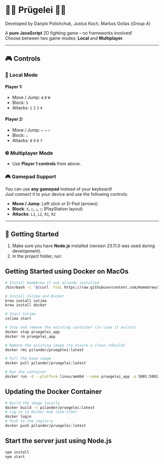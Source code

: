 # 👊🏿 Prügelei 👊🏿

Developed by Danylo Polishchuk, Justus Koch, Markos Golias (_Group A_)

A **pure JavaScript** 2D fighting game – no frameworks involved!  
Choose between two game modes: **Local** and **Multiplayer**.

---

## 🎮 Controls

### 👤 Local Mode

#### Player 1:

- Move / Jump: `A` `D` `W`
- Block: `S`
- Attacks: `1` `2` `3` `4`

#### Player 2:

- Move / Jump: `←` `→` `↑`
- Block: `↓`
- Attacks: `0` `9` `8` `7`

### 🌐 Multiplayer Mode

- Use **Player 1 controls** from above.

### 🎮 Gamepad Support

You can use **any gamepad** instead of your keyboard!  
Just connect it to your device and use the following controls:

- **Move / Jump**: Left stick or D-Pad (arrows)
- **Block**: `X`, `○`, `△`, `□` (PlayStation layout)
- **Attacks**: `L1`, `L2`, `R1`, `R2`

---

## 🚀 Getting Started

1. Make sure you have **Node.js** installed (version 23.11.0 was used during development).
2. In the project folder, run:

## Getting Started using Docker on MacOs

```bash
# Install Homebrew if not already installed
/bin/bash -c "$(curl -fsSL https://raw.githubusercontent.com/Homebrew/install/HEAD/install.sh)"

# Install Colima and Docker
brew install colima
brew install docker

# Start Colima
colima start

# Stop and remove the existing container (in case it exists)
docker stop pruegelei_app
docker rm pruegelei_app

# Remove the existing image (to ensure a clean rebuild)
docker rmi pilander/pruegelei:latest

# Pull the base image
docker pull pilander/pruegelei:latest

# Run the container
docker run -d --platform linux/amd64 --name pruegelei_app -p 5001:5001 pilander/pruegelei:latest
```

## Updating the Docker Container

```bash
# Build the image locally
docker build -t pilander/pruegelei:latest
# Log in to Docker Hub (one-time)
docker login
# Push to the registry
docker push pilander/pruegelei:latest
```

## Start the server just using Node.js

```bash
npm install
npm start
```
